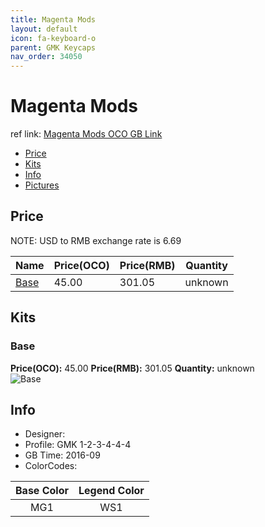 ```yaml
---
title: Magenta Mods
layout: default
icon: fa-keyboard-o
parent: GMK Keycaps
nav_order: 34050
---
```


# Magenta Mods

ref link: [Magenta Mods OCO GB Link](https://www.originativeco.com/products/magenta-mods)

* [Price](#price)
* [Kits](#kits)
* [Info](#info)
* [Pictures](#pictures)


## Price  
NOTE: USD to RMB exchange rate is 6.69

| Name          | Price(OCO)    |  Price(RMB) | Quantity |
| ------------- | ------------ |  ---------- | -------- |
|[Base](#base)|45.00|301.05|unknown|


## Kits
### Base
**Price(OCO):** 45.00    **Price(RMB):** 301.05    **Quantity:** unknown  
<img src="{{ 'assets/images/gmk-keycaps/magentamods/kits_pics/base.png' | relative_url }}" alt="Base" class="image featured">


## Info
* Designer: 
* Profile: GMK 1-2-3-4-4-4
* GB Time: 2016-09
* ColorCodes:  

|Base Color     | Legend Color
| :-------------: | :------------:
|MG1|WS1
